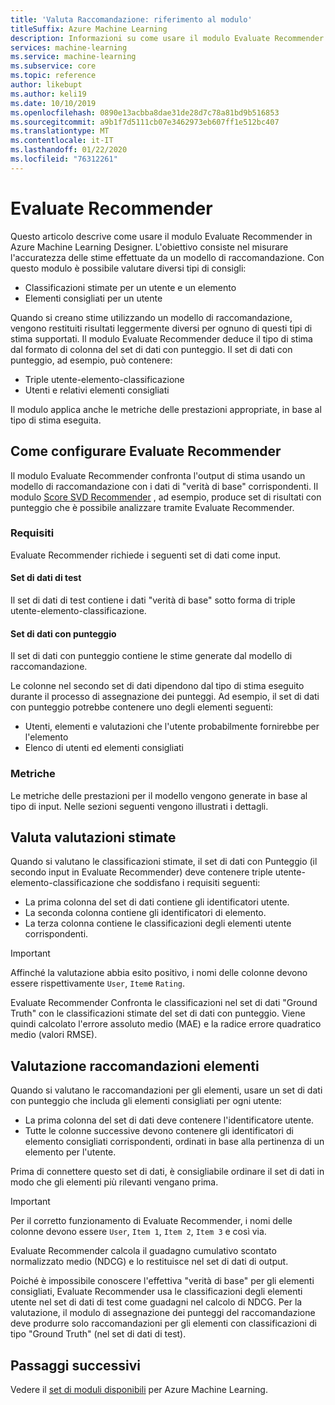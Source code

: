 ```yaml
---
title: 'Valuta Raccomandazione: riferimento al modulo'
titleSuffix: Azure Machine Learning
description: Informazioni su come usare il modulo Evaluate Recommender in Azure Machine Learning per valutare l'accuratezza delle stime del modello di raccomandazione.
services: machine-learning
ms.service: machine-learning
ms.subservice: core
ms.topic: reference
author: likebupt
ms.author: keli19
ms.date: 10/10/2019
ms.openlocfilehash: 0890e13acbba8dae31de28d7c78a81bd9b516853
ms.sourcegitcommit: a9b1f7d5111cb07e3462973eb607ff1e512bc407
ms.translationtype: MT
ms.contentlocale: it-IT
ms.lasthandoff: 01/22/2020
ms.locfileid: "76312261"
---
```

# <a name="evaluate-recommender"></a>Evaluate Recommender

Questo articolo descrive come usare il modulo Evaluate Recommender in Azure Machine Learning Designer. L'obiettivo consiste nel misurare l'accuratezza delle stime effettuate da un modello di raccomandazione. Con questo modulo è possibile valutare diversi tipi di consigli:  
  
-   Classificazioni stimate per un utente e un elemento    
-   Elementi consigliati per un utente  
  
Quando si creano stime utilizzando un modello di raccomandazione, vengono restituiti risultati leggermente diversi per ognuno di questi tipi di stima supportati. Il modulo Evaluate Recommender deduce il tipo di stima dal formato di colonna del set di dati con punteggio. Il set di dati con punteggio, ad esempio, può contenere:

- Triple utente-elemento-classificazione
- Utenti e relativi elementi consigliati

Il modulo applica anche le metriche delle prestazioni appropriate, in base al tipo di stima eseguita. 

  
## <a name="how-to-configure-evaluate-recommender"></a>Come configurare Evaluate Recommender

Il modulo Evaluate Recommender confronta l'output di stima usando un modello di raccomandazione con i dati di "verità di base" corrispondenti. Il modulo [Score SVD Recommender](score-svd-recommender.md) , ad esempio, produce set di risultati con punteggio che è possibile analizzare tramite Evaluate Recommender.

### <a name="requirements"></a>Requisiti

Evaluate Recommender richiede i seguenti set di dati come input. 
  
#### <a name="test-dataset"></a>Set di dati di test

Il set di dati di test contiene i dati "verità di base" sotto forma di triple utente-elemento-classificazione.  

#### <a name="scored-dataset"></a>Set di dati con punteggio

Il set di dati con punteggio contiene le stime generate dal modello di raccomandazione.  
  
Le colonne nel secondo set di dati dipendono dal tipo di stima eseguito durante il processo di assegnazione dei punteggi. Ad esempio, il set di dati con punteggio potrebbe contenere uno degli elementi seguenti:

- Utenti, elementi e valutazioni che l'utente probabilmente fornirebbe per l'elemento
- Elenco di utenti ed elementi consigliati 

### <a name="metrics"></a>Metriche

Le metriche delle prestazioni per il modello vengono generate in base al tipo di input. Nelle sezioni seguenti vengono illustrati i dettagli.

## <a name="evaluate-predicted-ratings"></a>Valuta valutazioni stimate  

Quando si valutano le classificazioni stimate, il set di dati con Punteggio (il secondo input in Evaluate Recommender) deve contenere triple utente-elemento-classificazione che soddisfano i requisiti seguenti:
  
-   La prima colonna del set di dati contiene gli identificatori utente.    
-   La seconda colonna contiene gli identificatori di elemento.  
-   La terza colonna contiene le classificazioni degli elementi utente corrispondenti.  
  
> [!IMPORTANT] 
> Affinché la valutazione abbia esito positivo, i nomi delle colonne devono essere rispettivamente `User`, `Item`e `Rating`.  
  
Evaluate Recommender Confronta le classificazioni nel set di dati "Ground Truth" con le classificazioni stimate del set di dati con punteggio. Viene quindi calcolato l'errore assoluto medio (MAE) e la radice errore quadratico medio (valori RMSE).



## <a name="evaluate-item-recommendations"></a>Valutazione raccomandazioni elementi

Quando si valutano le raccomandazioni per gli elementi, usare un set di dati con punteggio che includa gli elementi consigliati per ogni utente:
  
-   La prima colonna del set di dati deve contenere l'identificatore utente.    
-   Tutte le colonne successive devono contenere gli identificatori di elemento consigliati corrispondenti, ordinati in base alla pertinenza di un elemento per l'utente. 

Prima di connettere questo set di dati, è consigliabile ordinare il set di dati in modo che gli elementi più rilevanti vengano prima.  

> [!IMPORTANT] 
> Per il corretto funzionamento di Evaluate Recommender, i nomi delle colonne devono essere `User`, `Item 1`, `Item 2`, `Item 3` e così via.  
  
Evaluate Recommender calcola il guadagno cumulativo scontato normalizzato medio (NDCG) e lo restituisce nel set di dati di output.  
  
Poiché è impossibile conoscere l'effettiva "verità di base" per gli elementi consigliati, Evaluate Recommender usa le classificazioni degli elementi utente nel set di dati di test come guadagni nel calcolo di NDCG. Per la valutazione, il modulo di assegnazione dei punteggi del raccomandazione deve produrre solo raccomandazioni per gli elementi con classificazioni di tipo "Ground Truth" (nel set di dati di test).  
  

## <a name="next-steps"></a>Passaggi successivi

Vedere il [set di moduli disponibili](module-reference.md) per Azure Machine Learning. 
